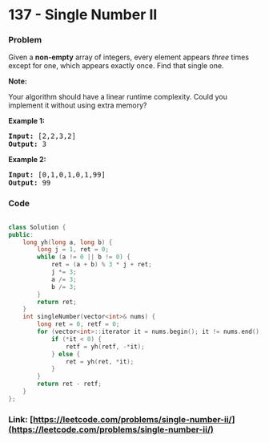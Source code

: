 # 137 - Single Number II

### Problem
<p>Given a <strong>non-empty</strong>&nbsp;array of integers, every element appears <em>three</em> times except for one, which appears exactly once. Find that single one.</p>

<p><strong>Note:</strong></p>

<p>Your algorithm should have a linear runtime complexity. Could you implement it without using extra memory?</p>

<p><strong>Example 1:</strong></p>

<pre>
<strong>Input:</strong> [2,2,3,2]
<strong>Output:</strong> 3
</pre>

<p><strong>Example 2:</strong></p>

<pre>
<strong>Input:</strong> [0,1,0,1,0,1,99]
<strong>Output:</strong> 99</pre>


### Code
```cpp

class Solution {
public:
    long yh(long a, long b) {
        long j = 1, ret = 0;
        while (a != 0 || b != 0) {
            ret = (a + b) % 3 * j + ret;
            j *= 3;
            a /= 3;
            b /= 3;
        }
        return ret;
    }
    int singleNumber(vector<int>& nums) {
        long ret = 0, retf = 0;
        for (vector<int>::iterator it = nums.begin(); it != nums.end(); it++) {
            if (*it < 0) {
                retf = yh(retf, -*it);
            } else {
                ret = yh(ret, *it);
            }
        }
        return ret - retf;
    }
};
```
### Link: [https://leetcode.com/problems/single-number-ii/](https://leetcode.com/problems/single-number-ii/)
